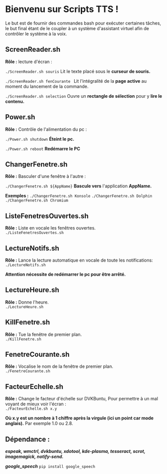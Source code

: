 # Bienvenu sur Scripts TTS !

Le but est de fournir des commandes bash pour exécuter certaines tâches, le but final étant de le coupler à un système d'assistant virtuel afin de contrôler le système à la voix.

## ScreenReader.sh

__Rôle :__  lecture d'écran :   

```./ScreenReader.sh souris```
Lit le texte placé sous le **curseur de souris.** 
   
```./ScreenReader.sh fenCourante ```
Lit l'intégralité de la **page active** au moment du lancement de la commande.
  
```./ScreenReader.sh selection```
Ouvre un **rectangle de sélection** pour y **lire le contenu.**   
  
## Power.sh
   
   __Rôle :__  Contrôle de l'alimentation du pc :
     
```./Power.sh shutdown```
**Éteint le pc.**   
    
```./Power.sh reboot```
**Redémarre le PC**

## ChangerFenetre.sh
  
  __Rôle :__  Basculer d'une fenêtre à l'autre :
    
  ```./ChangerFenetre.sh ${AppName}```
 **Bascule vers** l'application **AppName.**  
   
   **Exemples :** 
```./ChangerFenetre.sh Konsole```
```./ChangerFenetre.sh Dolphin```
```./ChangerFenetre.sh Chromium```
  
## ListeFenetresOuvertes.sh
  
  __Rôle :__ Liste en vocale les fenêtres ouvertes.  
  ```./ListeFenetresOuvertes.sh```

## LectureNotifs.sh
  
   __Rôle :__ Lance la lecture automatique en vocale de toute les notifications:
   ```./LectureNotifs.sh```
     
   **Attention nécessite de redémarrer le pc pour être arrêté.**

## LectureHeure.sh
  
   __Rôle :__ Donne l'heure.  
   ```./LectureHeure.sh```
     
## KillFenetre.sh

   __Rôle :__ Tue la fenêtre de premier plan.  
   ```./KillFenetre.sh```

## FenetreCourante.sh
  
   __Rôle :__ Vocalise le nom de la fenêtre de premier plan.  
```./FenetreCourante.sh```
   
## FacteurEchelle.sh
  
 __Rôle :__ Change le facteur d'échelle sur DVKBuntu, Pour permettre à un mal voyant de mieux voir l'écran :  
```./FacteurEchelle.sh x.y```

**Où x.y est un nombre à 1 chiffre après la virgule (ici un point car mode anglais).** Par exemple 1.0 ou 2.8.

## Dépendance :
***espeak, wmctrl, dvkbuntu, xdotool, kde-plasma, tesseract, scrot, imagemagick, notify-send.***
  
  ***google_speech***
```pip install google_speech```
